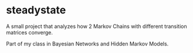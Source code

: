# steadystate
A small project that analyzes how 2 Markov Chains with different transition
matrices converge.

Part of my class in Bayesian Networks and Hidden Markov Models.

